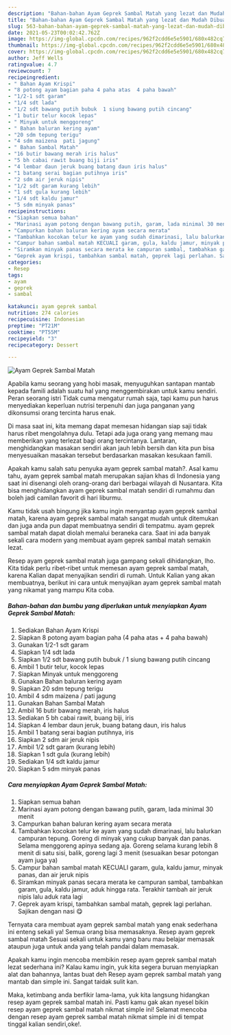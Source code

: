 ```yaml
---
description: "Bahan-bahan Ayam Geprek Sambal Matah yang lezat dan Mudah Dibuat"
title: "Bahan-bahan Ayam Geprek Sambal Matah yang lezat dan Mudah Dibuat"
slug: 563-bahan-bahan-ayam-geprek-sambal-matah-yang-lezat-dan-mudah-dibuat
date: 2021-05-23T00:02:42.762Z
image: https://img-global.cpcdn.com/recipes/962f2cdd6e5e5901/680x482cq70/ayam-geprek-sambal-matah-foto-resep-utama.jpg
thumbnail: https://img-global.cpcdn.com/recipes/962f2cdd6e5e5901/680x482cq70/ayam-geprek-sambal-matah-foto-resep-utama.jpg
cover: https://img-global.cpcdn.com/recipes/962f2cdd6e5e5901/680x482cq70/ayam-geprek-sambal-matah-foto-resep-utama.jpg
author: Jeff Wells
ratingvalue: 4.7
reviewcount: 7
recipeingredient:
- " Bahan Ayam Krispi"
- "8 potong ayam bagian paha 4 paha atas  4 paha bawah"
- "1/2-1 sdt garam"
- "1/4 sdt lada"
- "1/2 sdt bawang putih bubuk  1 siung bawang putih cincang"
- "1 butir telur kocok lepas"
- " Minyak untuk menggoreng"
- " Bahan baluran kering ayam"
- "20 sdm tepung terigu"
- "4 sdm maizena  pati jagung"
- " Bahan Sambal Matah"
- "16 butir bawang merah iris halus"
- "5 bh cabai rawit buang biji iris"
- "4 lembar daun jeruk buang batang daun iris halus"
- "1 batang serai bagian putihnya iris"
- "2 sdm air jeruk nipis"
- "1/2 sdt garam kurang lebih"
- "1 sdt gula kurang lebih"
- "1/4 sdt kaldu jamur"
- "5 sdm minyak panas"
recipeinstructions:
- "Siapkan semua bahan"
- "Marinasi ayam potong dengan bawang putih, garam, lada minimal 30 menit"
- "Campurkan bahan baluran kering ayam secara merata"
- "Tambahkan kocokan telur ke ayam yang sudah dimarinasi, lalu balurkan campuran tepung. Goreng di minyak yang cukup banyak dan panas. Selama menggoreng apinya sedang aja. Goreng selama kurang lebih 8 menit di satu sisi, balik, goreng lagi 3 menit (sesuaikan besar potongan ayam juga ya)"
- "Campur bahan sambal matah KECUALI garam, gula, kaldu jamur, minyak panas, dan air jeruk nipis"
- "Siramkan minyak panas secara merata ke campuran sambal, tambahkan garam, gula, kaldu jamur, aduk hingga rata. Terakhir tambah air jeruk nipis lalu aduk rata lagi"
- "Geprek ayam krispi, tambahkan sambal matah, geprek lagi perlahan. Sajikan dengan nasi 😋"
categories:
- Resep
tags:
- ayam
- geprek
- sambal

katakunci: ayam geprek sambal 
nutrition: 274 calories
recipecuisine: Indonesian
preptime: "PT21M"
cooktime: "PT55M"
recipeyield: "3"
recipecategory: Dessert

---
```



![Ayam Geprek Sambal Matah](https://img-global.cpcdn.com/recipes/962f2cdd6e5e5901/680x482cq70/ayam-geprek-sambal-matah-foto-resep-utama.jpg)

Apabila kamu seorang yang hobi masak, menyuguhkan santapan mantab kepada famili adalah suatu hal yang menggembirakan untuk kamu sendiri. Peran seorang istri Tidak cuma mengatur rumah saja, tapi kamu pun harus menyediakan keperluan nutrisi terpenuhi dan juga panganan yang dikonsumsi orang tercinta harus enak.

Di masa  saat ini, kita memang dapat memesan hidangan siap saji tidak harus ribet mengolahnya dulu. Tetapi ada juga orang yang memang mau memberikan yang terlezat bagi orang tercintanya. Lantaran, menghidangkan masakan sendiri akan jauh lebih bersih dan kita pun bisa menyesuaikan masakan tersebut berdasarkan masakan kesukaan famili. 



Apakah kamu salah satu penyuka ayam geprek sambal matah?. Asal kamu tahu, ayam geprek sambal matah merupakan sajian khas di Indonesia yang saat ini disenangi oleh orang-orang dari berbagai wilayah di Nusantara. Kita bisa menghidangkan ayam geprek sambal matah sendiri di rumahmu dan boleh jadi camilan favorit di hari liburmu.

Kamu tidak usah bingung jika kamu ingin menyantap ayam geprek sambal matah, karena ayam geprek sambal matah sangat mudah untuk ditemukan dan juga anda pun dapat membuatnya sendiri di tempatmu. ayam geprek sambal matah dapat diolah memalui beraneka cara. Saat ini ada banyak sekali cara modern yang membuat ayam geprek sambal matah semakin lezat.

Resep ayam geprek sambal matah juga gampang sekali dihidangkan, lho. Kita tidak perlu ribet-ribet untuk memesan ayam geprek sambal matah, karena Kalian dapat menyajikan sendiri di rumah. Untuk Kalian yang akan membuatnya, berikut ini cara untuk menyajikan ayam geprek sambal matah yang nikamat yang mampu Kita coba.

<!--inarticleads1-->

##### Bahan-bahan dan bumbu yang diperlukan untuk menyiapkan Ayam Geprek Sambal Matah:

1. Sediakan  Bahan Ayam Krispi
1. Siapkan 8 potong ayam bagian paha (4 paha atas + 4 paha bawah)
1. Gunakan 1/2-1 sdt garam
1. Siapkan 1/4 sdt lada
1. Siapkan 1/2 sdt bawang putih bubuk / 1 siung bawang putih cincang
1. Ambil 1 butir telur, kocok lepas
1. Siapkan  Minyak untuk menggoreng
1. Gunakan  Bahan baluran kering ayam
1. Siapkan 20 sdm tepung terigu
1. Ambil 4 sdm maizena / pati jagung
1. Gunakan  Bahan Sambal Matah
1. Ambil 16 butir bawang merah, iris halus
1. Sediakan 5 bh cabai rawit, buang biji, iris
1. Siapkan 4 lembar daun jeruk, buang batang daun, iris halus
1. Ambil 1 batang serai bagian putihnya, iris
1. Siapkan 2 sdm air jeruk nipis
1. Ambil 1/2 sdt garam (kurang lebih)
1. Siapkan 1 sdt gula (kurang lebih)
1. Sediakan 1/4 sdt kaldu jamur
1. Siapkan 5 sdm minyak panas




<!--inarticleads2-->

##### Cara menyiapkan Ayam Geprek Sambal Matah:

1. Siapkan semua bahan
1. Marinasi ayam potong dengan bawang putih, garam, lada minimal 30 menit
1. Campurkan bahan baluran kering ayam secara merata
1. Tambahkan kocokan telur ke ayam yang sudah dimarinasi, lalu balurkan campuran tepung. Goreng di minyak yang cukup banyak dan panas. Selama menggoreng apinya sedang aja. Goreng selama kurang lebih 8 menit di satu sisi, balik, goreng lagi 3 menit (sesuaikan besar potongan ayam juga ya)
1. Campur bahan sambal matah KECUALI garam, gula, kaldu jamur, minyak panas, dan air jeruk nipis
1. Siramkan minyak panas secara merata ke campuran sambal, tambahkan garam, gula, kaldu jamur, aduk hingga rata. Terakhir tambah air jeruk nipis lalu aduk rata lagi
1. Geprek ayam krispi, tambahkan sambal matah, geprek lagi perlahan. Sajikan dengan nasi 😋




Ternyata cara membuat ayam geprek sambal matah yang enak sederhana ini enteng sekali ya! Semua orang bisa memasaknya. Resep ayam geprek sambal matah Sesuai sekali untuk kamu yang baru mau belajar memasak ataupun juga untuk anda yang telah pandai dalam memasak.

Apakah kamu ingin mencoba membikin resep ayam geprek sambal matah lezat sederhana ini? Kalau kamu ingin, yuk kita segera buruan menyiapkan alat dan bahannya, lantas buat deh Resep ayam geprek sambal matah yang mantab dan simple ini. Sangat taidak sulit kan. 

Maka, ketimbang anda berfikir lama-lama, yuk kita langsung hidangkan resep ayam geprek sambal matah ini. Pasti kamu gak akan nyesel bikin resep ayam geprek sambal matah nikmat simple ini! Selamat mencoba dengan resep ayam geprek sambal matah nikmat simple ini di tempat tinggal kalian sendiri,oke!.

